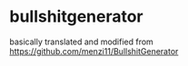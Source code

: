 # bullshitgenerator

basically translated and modified from https://github.com/menzi11/BullshitGenerator
